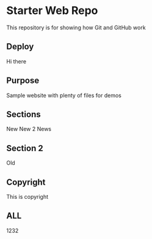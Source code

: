 # Starter Web Repo

This repository is for showing how Git and GitHub work

## Deploy

Hi there

## Purpose

Sample website with plenty of files for demos

## Sections

New
New 2
News

## Section 2

Old

## Copyright

This is copyright

## ALL

1232